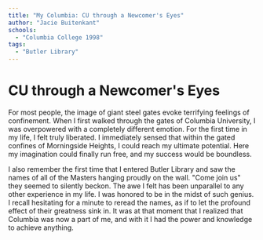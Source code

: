 ```yaml
---
title: "My Columbia: CU through a Newcomer's Eyes"
author: "Jacie Buitenkant"
schools:
  - "Columbia College 1998"
tags:
  - "Butler Library"
---
```


# CU through a Newcomer's Eyes

For most people, the image of giant steel gates evoke terrifying feelings of confinement. When I first walked through the gates of Columbia University, I was overpowered with a completely different emotion. For the first time in my life, I felt truly liberated. I immediately sensed that within the gated confines of Morningside Heights, I could reach my ultimate potential. Here my imagination could finally run free, and my success would be boundless.

I also remember the first time that I entered Butler Library and saw the names of all of the Masters hanging proudly on the wall. "Come join us" they seemed to silently beckon. The awe I felt has been unparallel to any other experience in my life. I was honored to be in the midst of such genius. I recall hesitating for a minute to reread the names, as if to let the profound effect of their greatness sink in. It was at that moment that I realized that Columbia was now a part of me, and with it I had the power and knowledge to achieve anything.
